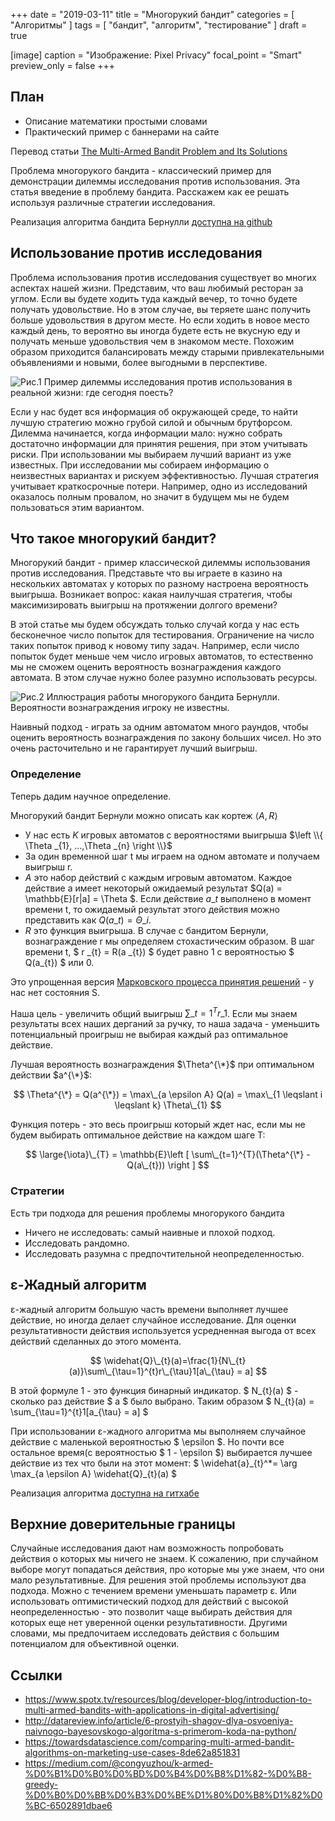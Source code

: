 +++
date = "2019-03-11"
title = "Многорукий бандит"
categories = [ "Алгоритмы" ]
tags = [ "бандит", "алгоритм", "тестирование" ]
draft = true

[image]
  caption = "Изображение: Pixel Privacy"
  focal_point = "Smart"
  preview_only = false
+++

## План

- Описание математики простыми словами
- Практический пример с баннерами на сайте

Перевод статьи [The Multi-Armed Bandit Problem and Its Solutions](https://lilianweng.github.io/lil-log/2018/01/23/the-multi-armed-bandit-problem-and-its-solutions.html)

Проблема многорукого бандита - классический пример для демонстрации дилеммы исследования против использования. Эта статья введение в проблему бандита. Расскажем как ее решать используя различные стратегии исследования.

Реализация алгоритма бандита Бернулли [доступна на github](https://github.com/lilianweng/multi-armed-bandit)

## Использование против исследования 

Проблема использования против исследования существует во многих аспектах нашей жизни. Представим, что ваш любимый ресторан за углом. Если вы будете ходить туда каждый вечер, то точно будете получать удовольствие. Но в этом случае, вы теряете шанс получить больше удовольствия в другом месте. Но если ходить в новое место каждый день, то вероятно вы иногда будете есть не вкусную еду и получать меньше удовольствия чем в знакомом месте. Похожим образом приходится балансировать между старыми привлекательными объявлениями и новыми, более выгодными в перспективе.

![Рис.1 Пример дилеммы исследования против использования в реальной жизни: где сегодня поесть?](/img/multi-armed-bandit/exploration_vs_exploitation.png)

Если у нас будет вся информация об окружающей среде, то найти лучшую стратегию можно грубой силой и обычным брутфорсом. Дилемма начинается, когда информации мало: нужно собрать достаточно информации для принятия решения, при этом учитывать риски. При использовании мы выбираем лучший вариант из уже известных. При исследовании мы собираем информацию о неизвестных вариантах и рискуем эффективностью. Лучшая стратегия учитывает краткосрочные потери. Например, одно из исследований оказалось полным провалом, но значит в будущем мы не будем пользоваться этим вариантом.

## Что такое многорукий бандит?

Многорукий бандит - пример классической дилеммы использования против исследования. Представьте что вы играете в казино на нескольких автоматах у которых по разному настроена вероятность выигрыша. Возникает вопрос: какая наилучшая стратегия, чтобы максимизировать выигрыш на протяжении долгого времени?

В этой статье мы будем обсуждать только случай когда у нас есть бесконечное число попыток для тестирования. Ограничение на число таких попыток привод к новому типу задач. Например, если число попыток будет меньше чем число игровых автоматов, то естественно мы не сможем оценить вероятность вознаграждения каждого автомата. В этом случае нужно 
более разумно использовать ресурсы.

![Рис.2 Иллюстрация работы многорукого бандита Бернулли. Вероятности вознаграждения игроку не известны.](/img/multi-armed-bandit/bern_bandit.png)

Наивный подход - играть за одним автоматом много раундов, чтобы оценить вероятность вознаграждения по закону больших чисел. Но это очень расточительно и не гарантирует лучший выигрыш.

### Определение

Теперь дадим научное определение.

Многорукий бандит Бернули можно описать как кортеж $\left \langle A, R \right \rangle$

* У нас есть $K$ игровых автоматов с вероятностями выигрыша $\left \\{ \Theta _{1}, ...,\Theta _{n} \right \\}$
* За один временной шаг t мы играем на одном автомате и получаем выигрыш r.
* $A$ это набор действий с каждым игровым автоматом. Каждое действие a имеет некоторый ожидаемый результат $Q(a) = \mathbb{E}[r|a] = \Theta $. Если действие $a \_{t}$ выполнено в момент времени t, то ожидаемый результат этого действия можно представить как $Q(a \_{t}) = \Theta \_{i}$.
* $R$ это функция выигрыша. В случае с бандитом Бернули, вознаграждение r мы определяем стохастическим образом. В шаг времени t, $ r \_{t} = R(a \_{t}) $ будет равно 1 с вероятностью $ Q(a\_{t}) $ или 0.

Это упрощенная версия [Марковского процесса принятия решений](https://bit.ly/1EtOqPO) - у нас нет состояния S.

Наша цель - увеличить общий выигрыш  $\sum\_{t=1}^{T}r\_{1}$. Если мы знаем результаты всех наших дерганий за ручку, то наша задача - уменьшить потенциальный проигрыш не выбирая каждый раз оптимальное действие.

Лучшая вероятность вознаграждения $\Theta^{\*}$ при оптимальном действии $a^{\*}$:

$$ \Theta^{\*} = Q(a^{\*}) = \max\_{a \epsilon A}  Q(a) = \max\_{1 \leqslant i \leqslant k} \Theta\_{1} $$

Функция потерь - это весь проигрыш который ждет нас, если мы не будем выбирать оптимальное действие на каждом шаге T:

$$ \large{\iota}\_{T} = \mathbb{E}\left [ \sum\_{t=1}^{T}(\Theta^{\*} - Q(a\_{t})) \right ] $$

### Стратегии

Есть три подхода для решения проблемы многорукого бандита

* Ничего не исследовать: самый наивные и плохой подход.
* Исследовать рандомно.
* Исследовать разумна с предпочтительной неопределенностью.

## ε-Жадный алгоритм

ε-жадный алгоритм большую часть времени выполняет лучшее действие, но иногда делает случайное исследование. Для оценки результативности действия используется усредненная выгода от всех действий сделанных до этого момента.

$$ \widehat{Q}\_{t}(a)=\frac{1}{N\_{t}(a)}\sum\_{\tau=1}^{t}r\_{\tau}1[a\_{\tau} = a] $$

В этой формуле 1 - это функция бинарный индикатор. $ N\_{t}(a) $ - сколько раз действие $ a $ было выбрано. Таким образом $ N\_{t}(a) = \sum\_{\tau=1}^{t}1[a\_{\tau} = a] $

При использовании ε-жадного алгоритма мы выполняем случайное действие с маленькой вероятностью $ \epsilon  $. Но почти все остальное время(с вероятностью $ 1 - \epsilon $) выбирается лучшее действие из тех что были на этот момент: $ \widehat{a}\_{t}^*= \arg \max_{a \epsilon A} \widehat{Q}\_{t}(a) $

Реализация алгоритма [доступна на гитхабе](https://github.com/lilianweng/multi-armed-bandit/blob/master/solvers.py#L45)

## Верхние доверительные границы

Случайные исследования дают нам возможность попробовать действия о которых мы ничего не знаем. К сожалению, при случайном выборе могут попадаться действия, про которые мы уже знаем, что они мало результативные. Для решения этой проблемы используют два подхода. Можно с течением времени уменьшать параметр ε. Или использовать оптимистический подход для действий с высокой неопределенностью - это позволит чаще выбирать действия для которых еще нет уверенной оценки результативности. Другими словами, мы предпочитаем исследовать действия с большим потенциалом для объективной оценки.



## Ссылки

* https://www.spotx.tv/resources/blog/developer-blog/introduction-to-multi-armed-bandits-with-applications-in-digital-advertising/
* http://datareview.info/article/6-prostyih-shagov-dlya-osvoeniya-naivnogo-bayesovskogo-algoritma-s-primerom-koda-na-python/
* https://towardsdatascience.com/comparing-multi-armed-bandit-algorithms-on-marketing-use-cases-8de62a851831
* https://medium.com/@congyuzhou/k-armed-%D0%B1%D0%B0%D0%BD%D0%B4%D0%B8%D1%82-%D0%B8-greedy-%D0%B0%D0%BB%D0%B3%D0%BE%D1%80%D0%B8%D1%82%D0%BC-6502891dbae6